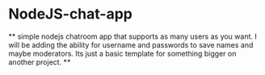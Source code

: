 ﻿# NodeJS-chat-app

** simple nodejs chatroom app that supports as many users as you want. I will be adding the ability for username and passwords to save names and maybe moderators. Its just a basic template for something bigger on another project. **
